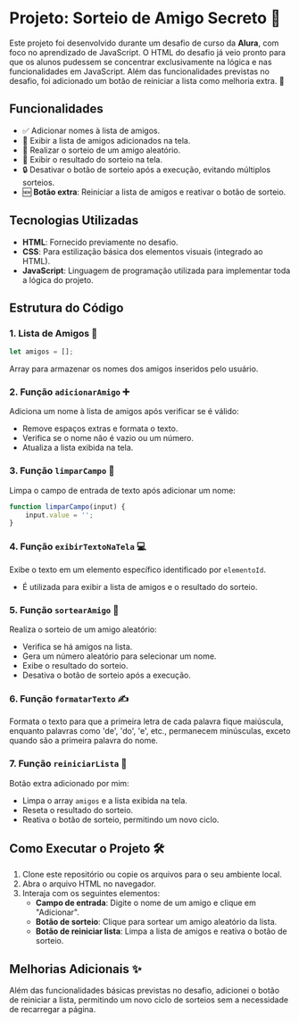 # Projeto: Sorteio de Amigo Secreto 🎁

Este projeto foi desenvolvido durante um desafio de curso da **Alura**, com foco no aprendizado de JavaScript. O HTML do desafio já veio pronto para que os alunos pudessem se concentrar exclusivamente na lógica e nas funcionalidades em JavaScript. Além das funcionalidades previstas no desafio, foi adicionado um botão de reiniciar a lista como melhoria extra. 🚀

## Funcionalidades

- ✅ Adicionar nomes à lista de amigos.
- 👀 Exibir a lista de amigos adicionados na tela.
- 🎲 Realizar o sorteio de um amigo aleatório.
- 📢 Exibir o resultado do sorteio na tela.
- 🔒 Desativar o botão de sorteio após a execução, evitando múltiplos sorteios.
- 🆕 **Botão extra**: Reiniciar a lista de amigos e reativar o botão de sorteio.

## Tecnologias Utilizadas

- **HTML**: Fornecido previamente no desafio.
- **CSS**: Para estilização básica dos elementos visuais (integrado ao HTML).
- **JavaScript**: Linguagem de programação utilizada para implementar toda a lógica do projeto.

## Estrutura do Código

### 1. Lista de Amigos 📝
```javascript
let amigos = [];
```
Array para armazenar os nomes dos amigos inseridos pelo usuário.

### 2. Função `adicionarAmigo` ➕
Adiciona um nome à lista de amigos após verificar se é válido:
- Remove espaços extras e formata o texto.
- Verifica se o nome não é vazio ou um número.
- Atualiza a lista exibida na tela.

### 3. Função `limparCampo` 🧹
Limpa o campo de entrada de texto após adicionar um nome:
```javascript
function limparCampo(input) {
    input.value = '';
}
```

### 4. Função `exibirTextoNaTela` 💻
Exibe o texto em um elemento específico identificado por `elementoId`.
- É utilizada para exibir a lista de amigos e o resultado do sorteio.

### 5. Função `sortearAmigo` 🎉
Realiza o sorteio de um amigo aleatório:
- Verifica se há amigos na lista.
- Gera um número aleatório para selecionar um nome.
- Exibe o resultado do sorteio.
- Desativa o botão de sorteio após a execução.

### 6. Função `formatarTexto` ✍️
Formata o texto para que a primeira letra de cada palavra fique maiúscula, enquanto palavras como 'de', 'do', 'e', etc., permanecem minúsculas, exceto quando são a primeira palavra do nome.

### 7. Função `reiniciarLista` 🔄
Botão extra adicionado por mim:
- Limpa o array `amigos` e a lista exibida na tela.
- Reseta o resultado do sorteio.
- Reativa o botão de sorteio, permitindo um novo ciclo.

## Como Executar o Projeto 🛠️
1. Clone este repositório ou copie os arquivos para o seu ambiente local.
2. Abra o arquivo HTML no navegador.
3. Interaja com os seguintes elementos:
   - **Campo de entrada**: Digite o nome de um amigo e clique em "Adicionar".
   - **Botão de sorteio**: Clique para sortear um amigo aleatório da lista.
   - **Botão de reiniciar lista**: Limpa a lista de amigos e reativa o botão de sorteio.

## Melhorias Adicionais ✨
Além das funcionalidades básicas previstas no desafio, adicionei o botão de reiniciar a lista, permitindo um novo ciclo de sorteios sem a necessidade de recarregar a página.
